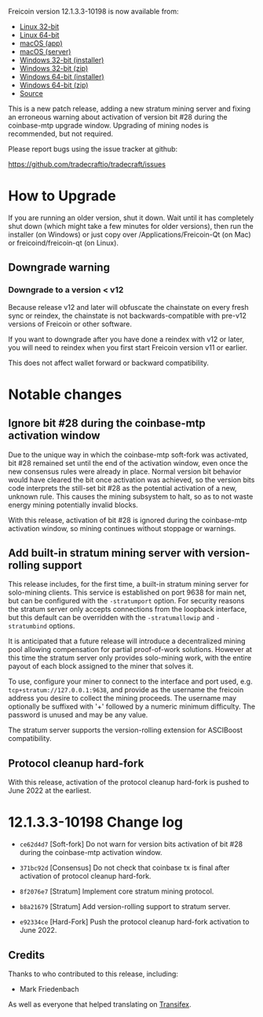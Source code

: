 Freicoin version 12.1.3.3-10198 is now available from:

  * [Linux 32-bit](https://s3.amazonaws.com/in.freico.stable/freicoin-v12.1.3.3-10198-linux32.zip)
  * [Linux 64-bit](https://s3.amazonaws.com/in.freico.stable/freicoin-v12.1.3.3-10198-linux64.zip)
  * [macOS (app)](https://s3.amazonaws.com/in.freico.stable/freicoin-v12.1.3.3-10198-osx.dmg)
  * [macOS (server)](https://s3.amazonaws.com/in.freico.stable/freicoin-v12.1.3.3-10198-osx64.tar.gz)
  * [Windows 32-bit (installer)](https://s3.amazonaws.com/in.freico.stable/freicoin-v12.1.3.3-10198-win32-setup.exe)
  * [Windows 32-bit (zip)](https://s3.amazonaws.com/in.freico.stable/freicoin-v12.1.3.3-10198-win32.zip)
  * [Windows 64-bit (installer)](https://s3.amazonaws.com/in.freico.stable/freicoin-v12.1.3.3-10198-win64-setup.exe)
  * [Windows 64-bit (zip)](https://s3.amazonaws.com/in.freico.stable/freicoin-v12.1.3.3-10198-win64.zip)
  * [Source](https://github.com/tradecraftio/tradecraft/archive/v12.1.3.3-10198.zip)

This is a new patch release, adding a new stratum mining server and
fixing an erroneous warning about activation of version bit #28 during
the coinbase-mtp upgrade window.  Upgrading of mining nodes is
recommended, but not required.

Please report bugs using the issue tracker at github:

  https://github.com/tradecraftio/tradecraft/issues

How to Upgrade
==============

If you are running an older version, shut it down. Wait until it has
completely shut down (which might take a few minutes for older
versions), then run the installer (on Windows) or just copy over
/Applications/Freicoin-Qt (on Mac) or freicoind/freicoin-qt (on
Linux).

Downgrade warning
-----------------

### Downgrade to a version < v12

Because release v12 and later will obfuscate the chainstate on every
fresh sync or reindex, the chainstate is not backwards-compatible with
pre-v12 versions of Freicoin or other software.

If you want to downgrade after you have done a reindex with v12 or
later, you will need to reindex when you first start Freicoin version
v11 or earlier.

This does not affect wallet forward or backward compatibility.

Notable changes
===============

Ignore bit #28 during the coinbase-mtp activation window
--------------------------------------------------------

Due to the unique way in which the coinbase-mtp soft-fork was
activated, bit #28 remained set until the end of the activation
window, even once the new consensus rules were already in place.
Normal version bit behavior would have cleared the bit once activation
was achieved, so the version bits code interprets the still-set bit
#28 as the potential activation of a new, unknown rule.  This causes
the mining subsystem to halt, so as to not waste energy mining
potentially invalid blocks.

With this release, activation of bit #28 is ignored during the
coinbase-mtp activation window, so mining continues without stoppage
or warnings.

Add built-in stratum mining server with version-rolling support
---------------------------------------------------------------

This release includes, for the first time, a built-in stratum mining
server for solo-mining clients.  This service is established on port
9638 for main net, but can be configured with the `-stratumport`
option.  For security reasons the stratum server only accepts
connections from the loopback interface, but this default can be
overridden with the `-stratumallowip` and `-stratumbind` options.

It is anticipated that a future release will introduce a decentralized
mining pool allowing compensation for partial proof-of-work solutions.
However at this time the stratum server only provides solo-mining
work, with the entire payout of each block assigned to the miner that
solves it.

To use, configure your miner to connect to the interface and port
used, e.g. `tcp+stratum://127.0.0.1:9638`, and provide as the username
the freicoin address you desire to collect the mining proceeds.  The
username may optionally be suffixed with '+' followed by a numeric
minimum difficulty.  The password is unused and may be any value.

The stratum server supports the version-rolling extension for
ASCIBoost compatibility.

Protocol cleanup hard-fork
--------------------------

With this release, activation of the protocol cleanup hard-fork is
pushed to June 2022 at the earliest.

12.1.3.3-10198 Change log
=========================

  * `ce62d4d7` [Soft-fork]
    Do not warn for version bits activation of bit #28 during the
    coinbase-mtp activation window.

  * `371bc92d` [Consensus]
    Do not check that coinbase tx is final after activation of
    protocol cleanup hard-fork.

  * `8f2076e7` [Stratum]
    Implement core stratum mining protocol.

  * `b8a21679` [Stratum]
    Add version-rolling support to stratum server.

  * `e92334ce` [Hard-Fork]
    Push the protocol cleanup hard-fork activation to June 2022.

Credits
--------

Thanks to who contributed to this release, including:

- Mark Friedenbach

As well as everyone that helped translating on [Transifex](https://www.transifex.com/tradecraft/freicoin-1/).
